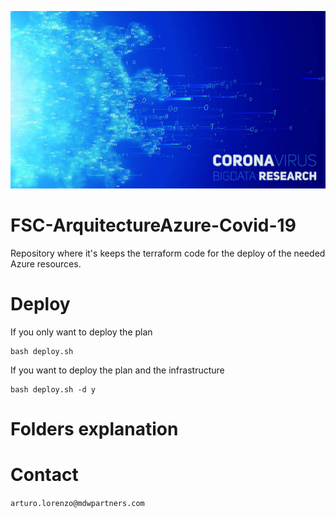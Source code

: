 ![alt text](docs/img.jpg)

# FSC-ArquitectureAzure-Covid-19
Repository where it's keeps the terraform code for the deploy of the needed Azure resources.

# Deploy

If you only want to deploy the plan 

````
bash deploy.sh

````

If you want to deploy the plan and the infrastructure
````
bash deploy.sh -d y

````

# Folders explanation



# Contact

```arturo.lorenzo@mdwpartners.com```